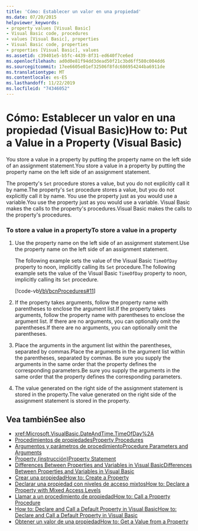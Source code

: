 ```yaml
---
title: 'Cómo: Establecer un valor en una propiedad'
ms.date: 07/20/2015
helpviewer_keywords:
- property values [Visual Basic]
- Visual Basic code, procedures
- values [Visual Basic], properties
- Visual Basic code, properties
- properties [Visual Basic], values
ms.assetid: c39401e5-b5fc-4439-8f31-ed640f7ce6ed
ms.openlocfilehash: ad0d0e81f94dd3dead50f21c3bd6ff580c004dd6
ms.sourcegitcommit: 17ee6605e01ef32506f8fdc686954244ba6911de
ms.translationtype: MT
ms.contentlocale: es-ES
ms.lasthandoff: 11/22/2019
ms.locfileid: "74346052"
---
```

# <a name="how-to-put-a-value-in-a-property-visual-basic"></a><span data-ttu-id="0f4d6-102">Cómo: Establecer un valor en una propiedad (Visual Basic)</span><span class="sxs-lookup"><span data-stu-id="0f4d6-102">How to: Put a Value in a Property (Visual Basic)</span></span>
<span data-ttu-id="0f4d6-103">You store a value in a property by putting the property name on the left side of an assignment statement.</span><span class="sxs-lookup"><span data-stu-id="0f4d6-103">You store a value in a property by putting the property name on the left side of an assignment statement.</span></span>  
  
 <span data-ttu-id="0f4d6-104">The property's `Set` procedure stores a value, but you do not explicitly call it by name.</span><span class="sxs-lookup"><span data-stu-id="0f4d6-104">The property's `Set` procedure stores a value, but you do not explicitly call it by name.</span></span> <span data-ttu-id="0f4d6-105">You use the property just as you would use a variable.</span><span class="sxs-lookup"><span data-stu-id="0f4d6-105">You use the property just as you would use a variable.</span></span> <span data-ttu-id="0f4d6-106">Visual Basic makes the calls to the property's procedures.</span><span class="sxs-lookup"><span data-stu-id="0f4d6-106">Visual Basic makes the calls to the property's procedures.</span></span>  
  
### <a name="to-store-a-value-in-a-property"></a><span data-ttu-id="0f4d6-107">To store a value in a property</span><span class="sxs-lookup"><span data-stu-id="0f4d6-107">To store a value in a property</span></span>  
  
1. <span data-ttu-id="0f4d6-108">Use the property name on the left side of an assignment statement.</span><span class="sxs-lookup"><span data-stu-id="0f4d6-108">Use the property name on the left side of an assignment statement.</span></span>  
  
     <span data-ttu-id="0f4d6-109">The following example sets the value of the Visual Basic `TimeOfDay` property to noon, implicitly calling its `Set` procedure.</span><span class="sxs-lookup"><span data-stu-id="0f4d6-109">The following example sets the value of the Visual Basic `TimeOfDay` property to noon, implicitly calling its `Set` procedure.</span></span>  
  
     [!code-vb[VbVbcnProcedures#11](~/samples/snippets/visualbasic/VS_Snippets_VBCSharp/VbVbcnProcedures/VB/Class1.vb#11)]  
  
2. <span data-ttu-id="0f4d6-110">If the property takes arguments, follow the property name with parentheses to enclose the argument list.</span><span class="sxs-lookup"><span data-stu-id="0f4d6-110">If the property takes arguments, follow the property name with parentheses to enclose the argument list.</span></span> <span data-ttu-id="0f4d6-111">If there are no arguments, you can optionally omit the parentheses.</span><span class="sxs-lookup"><span data-stu-id="0f4d6-111">If there are no arguments, you can optionally omit the parentheses.</span></span>  
  
3. <span data-ttu-id="0f4d6-112">Place the arguments in the argument list within the parentheses, separated by commas.</span><span class="sxs-lookup"><span data-stu-id="0f4d6-112">Place the arguments in the argument list within the parentheses, separated by commas.</span></span> <span data-ttu-id="0f4d6-113">Be sure you supply the arguments in the same order that the property defines the corresponding parameters.</span><span class="sxs-lookup"><span data-stu-id="0f4d6-113">Be sure you supply the arguments in the same order that the property defines the corresponding parameters.</span></span>  
  
4. <span data-ttu-id="0f4d6-114">The value generated on the right side of the assignment statement is stored in the property.</span><span class="sxs-lookup"><span data-stu-id="0f4d6-114">The value generated on the right side of the assignment statement is stored in the property.</span></span>  
  
## <a name="see-also"></a><span data-ttu-id="0f4d6-115">Vea también</span><span class="sxs-lookup"><span data-stu-id="0f4d6-115">See also</span></span>

- <xref:Microsoft.VisualBasic.DateAndTime.TimeOfDay%2A>
- [<span data-ttu-id="0f4d6-116">Procedimientos de propiedades</span><span class="sxs-lookup"><span data-stu-id="0f4d6-116">Property Procedures</span></span>](./property-procedures.md)
- [<span data-ttu-id="0f4d6-117">Argumentos y parámetros de procedimiento</span><span class="sxs-lookup"><span data-stu-id="0f4d6-117">Procedure Parameters and Arguments</span></span>](./procedure-parameters-and-arguments.md)
- [<span data-ttu-id="0f4d6-118">Property (instrucción)</span><span class="sxs-lookup"><span data-stu-id="0f4d6-118">Property Statement</span></span>](../../../../visual-basic/language-reference/statements/property-statement.md)
- [<span data-ttu-id="0f4d6-119">Differences Between Properties and Variables in Visual Basic</span><span class="sxs-lookup"><span data-stu-id="0f4d6-119">Differences Between Properties and Variables in Visual Basic</span></span>](./differences-between-properties-and-variables.md)
- [<span data-ttu-id="0f4d6-120">Crear una propiedad</span><span class="sxs-lookup"><span data-stu-id="0f4d6-120">How to: Create a Property</span></span>](./how-to-create-a-property.md)
- [<span data-ttu-id="0f4d6-121">Declarar una propiedad con niveles de acceso mixtos</span><span class="sxs-lookup"><span data-stu-id="0f4d6-121">How to: Declare a Property with Mixed Access Levels</span></span>](./how-to-declare-a-property-with-mixed-access-levels.md)
- [<span data-ttu-id="0f4d6-122">Llamar a un procedimiento de propiedad</span><span class="sxs-lookup"><span data-stu-id="0f4d6-122">How to: Call a Property Procedure</span></span>](./how-to-call-a-property-procedure.md)
- [<span data-ttu-id="0f4d6-123">How to: Declare and Call a Default Property in Visual Basic</span><span class="sxs-lookup"><span data-stu-id="0f4d6-123">How to: Declare and Call a Default Property in Visual Basic</span></span>](./how-to-declare-and-call-a-default-property.md)
- [<span data-ttu-id="0f4d6-124">Obtener un valor de una propiedad</span><span class="sxs-lookup"><span data-stu-id="0f4d6-124">How to: Get a Value from a Property</span></span>](./how-to-get-a-value-from-a-property.md)
